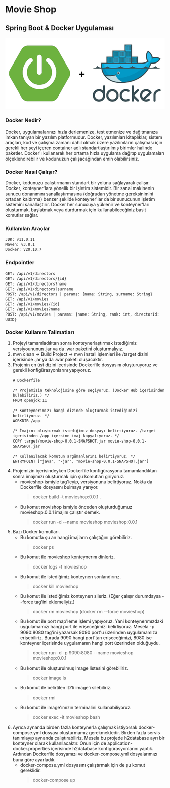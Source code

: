 # Movie Shop

## Spring Boot & Docker Uygulaması

![](spring-boot-docker.png)

### Docker Nedir?

Docker, uygulamalarınızı hızla derlemenize, test etmenize ve dağıtmanıza imkan tanıyan bir yazılım platformudur. Docker, yazılımları kitaplıklar, sistem araçları, kod ve çalışma zamanı dahil olmak üzere yazılımların çalışması için gerekli her şeyi içeren container adlı standartlaştırılmış birimler halinde paketler. Docker'ı kullanarak her ortama hızla uygulama dağıtıp uygulamaları ölçeklendirebilir ve kodunuzun çalışacağından emin olabilirsiniz.

### Docker Nasıl Çalışır?
Docker, kodunuzu çalıştırmanın standart bir yolunu sağlayarak çalışır. Docker, konteyner'lara yönelik bir işletim sistemidir. Bir sanal makinenin sunucu donanımını sanallaştırmasına (doğrudan yönetme gereksinimini ortadan kaldırma) benzer şekilde konteyner'lar da bir sunucunun işletim sistemini sanallaştırır. Docker her sunucuya yüklenir ve konteyner'ları oluşturmak, başlatmak veya durdurmak için kullanabileceğiniz basit komutlar sağlar.

### Kullanılan Araçlar

```
JDK: v11.0.11
Maven: v3.8.1
Docker: v20.10.7
```

### Endpointler

```
GET: /api/v1/directors
GET: /api/v1/directors/{id}
GET: /api/v1/directors?name
GET: /api/v1/directors?surname
POST: /api/v1/directors | params: {name: String, surname: String}
GET: /api/v1/movies
GET: /api/v1/movies/{id}
GET: /api/v1/movies?name
POST: /api/v1/movies | params: {name: String, rank: int, directorId: UUID}
```

### Docker Kullanım Talimatları

1. Projeyi tamamladıktan sonra konteynerlaştırmak istediğimiz versiyoununun .jar ya da .war paketini oluşturmalıyız.
2. mvn clean -> Build Project -> mvn install işlemleri ile /target dizini içerisinde .jar ya da .war paketi oluşacaktır.
3. Projenin en üst dizini içerisinde Dockerfile dosyasını oluşturuyoruz ve gerekli konfigürasyonlarını yapıyoruz.
    ```
    # Dockerfile
    
    /* Projemizin teknolojisine göre seçiyoruz. (Docker Hub içerisinden bulabiliriz.) */ 
    FROM openjdk:11
    
    /* Konteynerımızı hangi dizinde oluşturmak istediğimizi belirliyoruz. */
    WORKDIR /app
    
    /* İmajını oluşturmak istediğimiz dosyayı belirtiyoruz. /target içerisinden /app içersine imaj kopyalıyoruz. */
    COPY target/movie-shop-0.0.1-SNAPSHOT.jar movie-shop-0.0.1-SNAPSHOT.jar
    
    /* Kullanılacak komutun argümanlarını belirtiyoruz. */
    ENTRYPOINT ["java", "-jar", "movie-shop-0.0.1-SNAPSHOT.jar"]
    ```
4. Projemizin içerisindeyken Dockerfile konfigürasyonu tamamlandıktan sonra imajımızı oluşturmak için şu komutları
   giriyoruz.
    - movieshop ismiyle tag'leyip, versiyonunu belirtiyoruz. Nokta da Dockerfile dosyasını bulmaya yarıyor.
        > docker build -t movieshop:0.0.1 .
    - Bu komut movishop ismiyle önceden oluşturduğumuz movieshop:0.0.1 imajını çalıştır demek.
        > docker run -d --name movieshop movieshop:0.0.1
5. Bazı Docker komutları.
    - Bu komutla şu an hangi imajların çalıştığını görebiliriz.
        > docker ps
    - Bu komut ile movieshop konteynerını dinleriz.
        > docker logs -f movieshop
    - Bu komut ile istediğimiz konteynerı sonlandırırız.
        > docker kill movieshop
    - Bu komut ile istediğimiz konteynerı sileriz. (Eğer çalışır durumdaysa --force tag'ini eklemeliyiz.)
        > docker rm movieshop (docker rm --force movieshop)
    - Bu komut ile port map'leme işlemi yapıyoruz. Yani konteynerımızdaki uygulamamızı hangi port ile erişeceğimizi
    belirliyoruz. Mesela -p 9090:8080 tag'ini yazarsak 9090 port'u üzerinden uygulamamıza erişebiliriz.
    Burada 9090 hangi port'tan erişeceğimizi, 8080 ise konteyner içerisinde uygulamanın hangi port üzerinden olduğuydu.
        > docker run -d -p 9090:8080 --name movieshop movieshop:0.0.1
    - Bu komut ile oluşturulmuş Image listesini görebiliriz.
        > docker image ls
    - Bu komut ile belirtilen ID'li image'ı silebiliriz.
        > docker rmi <ImageID>
    - Bu komut ile image'ımızın terminalini kullanabiliyoruz.
        > docker exec -it movieshop bash
6. Ayrıca aynanda birden fazla konteynerla çalışmak istiyorsak docker-compose.yml dosyası oluşturmamız gerekmektedir.
Birden fazla servis tanımlayıp aynanda çalıştırabiliriz. Mesela bu projede h2database ayrı bir konteyner olarak
kullanılacaktır. Onun için de application-docker.properties içerisinde h2database konfigürasyonlarını yaptık. Ardından
Dockerfile dosyamızı ve docker-compose.yml dosyalarımızı buna göre ayarladık.
    - docker-compose.yml dosyasını çalıştırmak için de şu komut gereklidir.
        > docker-compose up
